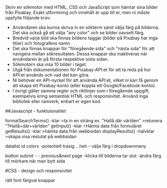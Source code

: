 Skriv en sökmotor med HTML, CSS och JavaScript som hämtar sina bilder från Pixabay. Exakt utformning och innehåll är upp till er, men ni måste uppfylla följande krav:

- Användaren ska kunna skriva in en sökterm samt välja färg på bilderna. Det ska också gå att välja "any color" och se bilder oavsett färg.
- Bredvid varje bild ska finnas bildens taggar (bilder på Pixabay har inga titlar) och fotografens namn.
- Det ska finnas knappar för "föregående sida" och "nästa sida" för att navigera mellan sökresultaten. Dessa knappar ska inaktiveras när användaren är på första respektive sista sidan.
- Sökmotorn ska visa 10 bilder i taget.
- Utgå från dokumentationen för Pixabay-API:et för att ta reda på hur API:et används och vad det kan göra.
- Ni behöver en API-nyckel för att använda API:et, vilket ni kan få genom att skapa ett Pixabay-konto (eller koppla ett Google/Facebook-konto).
- I övrigt gäller samma regler och riktlinjer som i föregående uppgift, exempelvis kring semantisk HTML och responsivitet.
Använd inga bibliotek eller ramverk; enbart er egen kod.

##Javascript - funktoionalitet

formatSearchTerms() -klar
    >ta in en sträng ex. "Hallå där världen"
    >retunera "?Hallå+där+världen"
getInput() -klar
    >Hämta data från formuläret
getResults() -klar
    >hämta data från webbsidan
displayResults() -halvklar
    >skapa visa reslutat på webbsidan

datalist id colors -potentielt trasig ...heh
    - välja färg i dropdownmeny
    
button
    submit
        -
        -
    previous&next page
        -klicka till bilderna tar slut
        -ändra färg till mörkare när man bytt sida
        
#CSS - design och responsivitet

rätt font
färgval knappar
